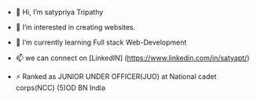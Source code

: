 - 👋 Hi, I’m satypriya Tripathy
- 👀 I’m interested in creating websites.
- 🌱 I’m currently learning Full stack Web-Development
- 📫 we can connect on  [LinkedIN]
(https://www.linkedin.com/in/satyapt/)

- ⚡ Ranked as JUNIOR UNDER OFFICER(JUO) at National cadet corps(NCC) (5)OD BN India
<!---
Satyapt001/Satyapt001 is a ✨ special ✨ repository because its `README.md` (this file) appears on your GitHub profile.
You can click the Preview link to take a look at your changes.
--->
